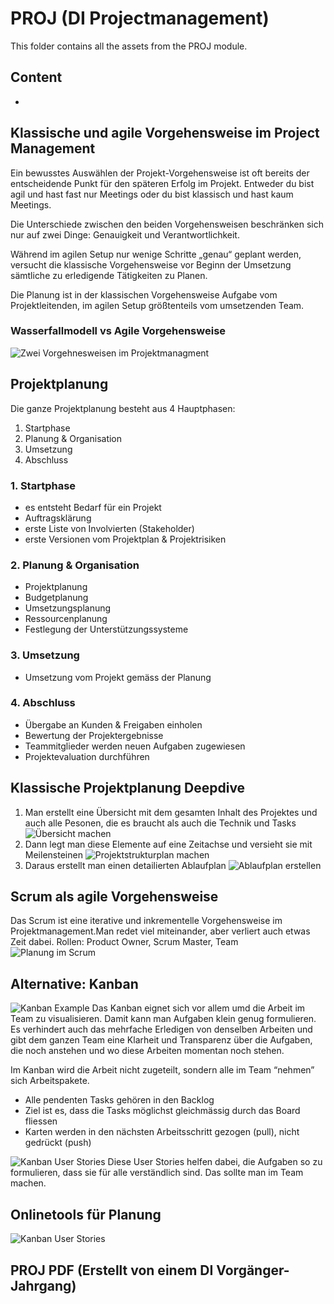 # PROJ (DI Projectmanagement)
This folder contains all the assets from the PROJ module.

## Content
* 

## Klassische und agile Vorgehensweise im Project Management
Ein bewusstes Auswählen der Projekt-Vorgehensweise ist oft bereits der 
entscheidende Punkt für den späteren Erfolg im Projekt.
Entweder du bist agil und hast fast nur Meetings oder du bist klassisch und hast kaum Meetings.

Die Unterschiede zwischen den beiden Vorgehensweisen beschränken sich nur auf zwei Dinge: Genauigkeit und Verantwortlichkeit.

Während im agilen Setup nur wenige Schritte „genau“ geplant werden, versucht die klassische Vorgehensweise vor Beginn der Umsetzung sämtliche zu erledigende Tätigkeiten zu Planen.

Die Planung ist in der klassischen Vorgehensweise 
Aufgabe vom Projektleitenden, im agilen Setup größtenteils vom 
umsetzenden Team.

### Wasserfallmodell vs Agile Vorgehensweise
![Zwei Vorgehnesweisen im Projektmanagment](./pics/PROJ1.png)

## Projektplanung
Die ganze Projektplanung besteht aus 4 Hauptphasen:
1. Startphase
2. Planung & Organisation
3. Umsetzung
4. Abschluss

### 1. Startphase
* es entsteht Bedarf für ein Projekt
* Auftragsklärung
* erste Liste von Involvierten (Stakeholder)
* erste Versionen vom Projektplan & Projektrisiken

### 2. Planung & Organisation
*  Projektplanung
* Budgetplanung
* Umsetzungsplanung
* Ressourcenplanung
* Festlegung der Unterstützungssysteme

### 3. Umsetzung
* Umsetzung vom Projekt gemäss der Planung

### 4. Abschluss
* Übergabe an Kunden & Freigaben einholen
* Bewertung der Projektergebnisse
* Teammitglieder werden neuen 
Aufgaben zugewiesen
* Projektevaluation durchführen

## Klassische Projektplanung Deepdive
1. Man erstellt eine Übersicht mit dem gesamten Inhalt des Projektes und auch alle Pesonen, die es braucht als auch die Technik und Tasks
![Übersicht machen](./pics/PROJ3.png)
2. Dann legt man diese Elemente auf eine Zeitachse und versieht sie mit Meilensteinen
![Projektstrukturplan machen](./pics/PROJ2.png)
3. Daraus erstellt man einen detailierten Ablaufplan
![Ablaufplan erstellen](./pics/PROJ4.png)

## Scrum als agile Vorgehensweise
Das Scrum ist eine iterative und inkrementelle Vorgehensweise im Projektmanagement.Man redet viel miteinander, aber verliert auch etwas Zeit dabei.
Rollen: Product Owner, Scrum Master, Team
![Planung im Scrum](./pics/PROJ5.png)

## Alternative: Kanban
![Kanban Example](./pics/PROJ6.png)
Das Kanban eignet sich vor allem umd die Arbeit im Team zu visualisieren. Damit kann man Aufgaben klein genug formulieren. Es verhindert auch das mehrfache Erledigen von denselben Arbeiten und gibt dem ganzen Team eine Klarheit und Transparenz über die Aufgaben, die noch anstehen und wo diese Arbeiten momentan noch stehen.

Im Kanban wird die Arbeit nicht zugeteilt, sondern alle im Team “nehmen” sich Arbeitspakete. 

* Alle pendenten Tasks gehören in den Backlog
* Ziel ist es, dass die Tasks möglichst gleichmässig durch das Board fliessen
* Karten werden in den nächsten Arbeitsschritt gezogen (pull), nicht gedrückt (push)

![Kanban User Stories](./pics/PROJ7.png)
Diese User Stories helfen dabei, die Aufgaben so zu formulieren, dass sie für alle verständlich sind. Das sollte man im Team machen.

## Onlinetools für Planung
![Kanban User Stories](./pics/PROJ8.png)


## PROJ PDF (Erstellt von einem DI Vorgänger-Jahrgang)
